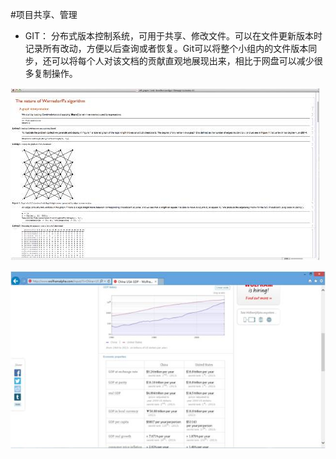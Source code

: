 #项目共享、管理

* GIT：
分布式版本控制系统，可用于共享、修改文件。可以在文件更新版本时记录所有改动，方便以后查询或者恢复。Git可以将整个小组内的文件版本同步，还可以将每个人对该文档的贡献直观地展现出来，相比于网盘可以减少很多复制操作。

![0](assets/digitized_tools/project_sharing&management/00.jpg)

![0](assets/digitized_tools/project_sharing&management/01.jpg)